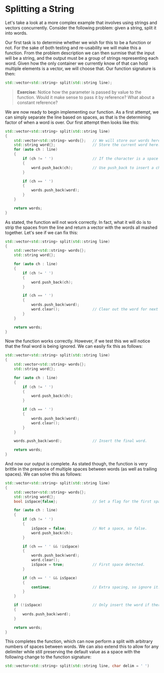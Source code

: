# Splitting a String
Let's take a look at a more complex example that involves using strings and
vectors concurrently. Consider the following problem: given a string, split it
into words.

Our first task is to determine whether we wish for this to be a function or not.
For the sake of both testing and re-usability we will make this a function. From
the problem description we can then surmise that the input will be a string, and
the output must be a group of strings representing each word. Given how the only
container we currently know of that can hold multiple elements is a vector, we
will choose that. Our function signature is then:

```c++
std::vector<std::string> split(std::string line);
```

> **Exercise:** Notice how the parameter is passed by value to the function.
> Would it make sense to pass it by reference? What about a constant reference?

We are now ready to begin implementing our function. As a first attempt, we can
simply separate the line based on spaces, as that is the determining factor of
when a word is over. Our first attempt then looks like this:

```c++
std::vector<std::string> split(std::string line)
{
    std::vector<std::string> words{};   // We will store our words here.
    std::string word{};                 // Store the current word here.
    for (auto ch : line)
    {
        if (ch != ' ')                  // If the character is a space then...
        {
            word.push_back(ch);         // Use push_back to insert a char.
        }

        if (ch == ' ')
        {
            words.push_back(word);
        }
    }

    return words;
}
```

As stated, the function will not work correctly. In fact, what it will do is to
strip the spaces from the line and return a vector with the words all mashed
together. Let's see if we can fix this:

```c++
std::vector<std::string> split(std::string line)
{
    std::vector<std::string> words{};
    std::string word{};

    for (auto ch : line)
    {
        if (ch != ' ')
        {
            word.push_back(ch);
        }

        if (ch == ' ')
        {
            words.push_back(word);
            word.clear();               // Clear out the word for next time.
        }
    }

    return words;
}
```

Now the function works correctly. However, if we test this we will notice that
the final word is being ignored. We can easily fix this as follows:

```c++
std::vector<std::string> split(std::string line)
{
    std::vector<std::string> words{};
    std::string word{};

    for (auto ch : line)
    {
        if (ch != ' ')
        {
            word.push_back(ch);
        }

        if (ch == ' ')
        {
            words.push_back(word);
            word.clear();
        }
    }

    words.push_back(word);              // Insert the final word.

    return words;
}
```

And now our output is complete. As stated though, the function is very brittle
in the presence of multiple spaces between words (as well as trailing spaces).
We can solve this as follows:

```c++
std::vector<std::string> split(std::string line)
{
    std::vector<std::string> words{};
    std::string word{};
    bool isSpace{false};                // Set a flag for the first space.

    for (auto ch : line)
    {
        if (ch != ' ')
        {
            isSpace = false;            // Not a space, so false.
            word.push_back(ch);
        }

        if (ch == ' ' && !isSpace)
        {
            words.push_back(word);
            word.clear();
            isSpace = true;             // First space detected.
        }

        if (ch == ' ' && isSpace)
        {
            continue;                   // Extra spacing, so ignore it.
        }
    }

    if (!isSpace)                       // Only insert the word if there is one.
    {
        words.push_back(word);
    }

    return words;
}
```

This completes the function, which can now perform a split with arbitrary
numbers of spaces between words. We can also extend this to allow for any
delimiter while still preserving the default value as a space with the following
change to the function signature:

```c++
std::vector<std::string> split(std::string line, char delim = ' ')
```
